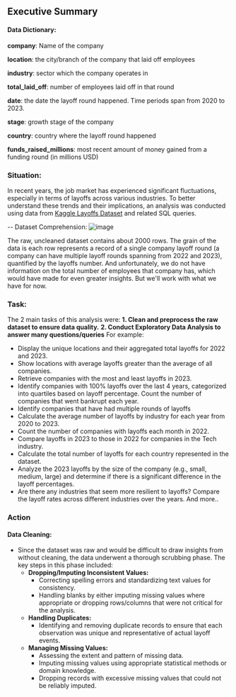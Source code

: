 ## Executive Summary


#### Data Dictionary:
**company**: Name of the company

**location**: the city/branch of the company that laid off employees

**industry**: sector which the company operates in

**total_laid_off**: number of employees laid off in that round

**date**: the date the layoff round happened. Time periods span from 2020 to 2023.

**stage**: growth stage of the company

**country**: country where the layoff round happened

**funds_raised_millions**: most recent amount of money gained from a funding round (in millions USD)


### Situation:
In recent years, the job market has experienced significant fluctuations, especially in terms of layoffs across various industries. To better understand these trends and their implications, an analysis was conducted using data from [Kaggle Layoffs Dataset](https://www.kaggle.com/datasets/emaoyeyiola/exploring-the-layoffs-dataset) and related SQL queries.

-- Dataset Comprehension:
![image](https://github.com/user-attachments/assets/70329bf6-3921-4a95-85f2-7c34a7373c55)

The raw, uncleaned dataset contains about 2000 rows. The grain of the data is each row represents a record of a single company layoff round (a company can have multiple layoff rounds spanning from 2022 and 2023), quantified by the layoffs number. And unfortunately, we do not have information on the total number of employees that company has, which would have made for even greater insights. But we'll work with what we have for now.

### Task:
The 2 main tasks of this analysis were:
**1. Clean and preprocess the raw dataset to ensure data quality.**
**2. Conduct Exploratory Data Analysis to answer many questions/queries**
For example:
- Display the unique locations and their aggregated total layoffs for 2022 and 2023.
- Show locations with average layoffs greater than the average of all companies.
- Retrieve companies with the most and least layoffs in 2023.
- Identify companies with 100% layoffs over the last 4 years, categorized into quartiles based on layoff percentage. Count the number of companies that went bankrupt each year.
- Identify companies that have had multiple rounds of layoffs
- Calculate the average number of layoffs by industry for each year from 2020 to 2023.
- Count the number of companies with layoffs each month in 2022.
- Compare layoffs in 2023 to those in 2022 for companies in the Tech industry.
- Calculate the total number of layoffs for each country represented in the dataset.
- Analyze the 2023 layoffs by the size of the company (e.g., small, medium, large) and determine if there is a significant difference in the layoff percentages.
- Are there any industries that seem more resilient to layoffs? Compare the layoff rates across different industries over the years.
And more..

### Action
#### Data Cleaning:
- Since the dataset was raw and would be difficult to draw insights from without cleaning, the data underwent a thorough scrubbing phase. The key steps in this phase included:
  - **Dropping/Imputing Inconsistent Values:**
    - Correcting spelling errors and standardizing text values for consistency.
    - Handling blanks by either imputing missing values where appropriate or dropping rows/columns that were not critical for the analysis.
  - **Handling Duplicates:**
    - Identifying and removing duplicate records to ensure that each observation was unique and representative of actual layoff events.
  - **Managing Missing Values:**
    - Assessing the extent and pattern of missing data.
    - Imputing missing values using appropriate statistical methods or domain knowledge.
    - Dropping records with excessive missing values that could not be reliably imputed.
